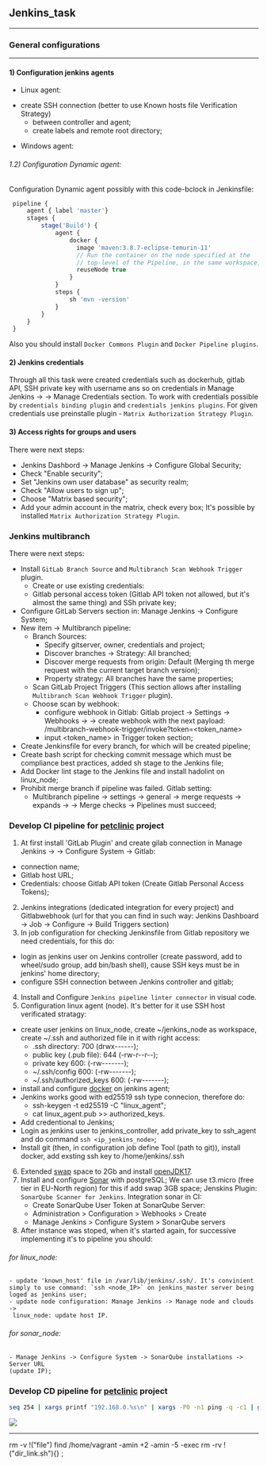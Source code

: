 ## Jenkins_task 
---------------------------------------------------------------------------------------
### General configurations
---------------------------------------------------------------------------------------
#### 1) Configuration jenkins agents 

+ Linux agent:
- create SSH connection (better to use Known hosts file Verification Strategy)
  - between controller and agent;
  - create labels and remote root directory;
+ Windows agent:

###### 1.2) Configuration Dynamic agent:

Configuration Dynamic agent possibly with this code-bclock in Jenkinsfile:

   ```js
    pipeline {
        agent { label 'master'}
        stages {
            stage('Build') {
                agent {
                    docker {
                      image 'maven:3.8.7-eclipse-temurin-11'
                      // Run the container on the node specified at the
                      // top-level of the Pipeline, in the same workspace,
                      reuseNode true
                    }
                }
                steps {
                    sh 'mvn -version'
                }
            }
        }
    }
```

Also you should install `Docker Commons Plugin` and `Docker Pipeline plugins`.

#### 2) Jenkins credentials

Through all this task were created credentials such as dockerhub, gitlab API,
SSH private key with username ans so on credentials in Manage Jenkins -> 
-> Manage Credentials section.
To work with credentials possible by `credentials binding plugin` and
 `credentials jenkins plugins`.
For given credentials use preinstalle plugin - `Matrix Authorization Strategy Plugin`.

#### 3) Access rights for groups and users

There were next steps: 
- Jenkins Dashbord -> Manage Jenkins -> Configure Global Security;
- Check "Enable security";
- Set "Jenkins own user database" as security realm;
- Check "Allow users to sign up";
- Choose "Matrix based security";
- Add your admin account in the matrix, check every box;
It's possible by installed `Matrix Authorization Strategy Plugin`.

### Jenkins multibranch

There were next steps:
- Install `GitLab Branch Source` and `Multibranch Scan Webhook Trigger` plugin.
  - Create or use existing credentials:
  - Gitlab personal access token (Gitlab API token not allowed, but it's almost
the same thing) and SSh private key;
- Configure GitLab Servers section in: Manage Jenkins -> Configure System;
- New item -> Multibranch pipeline:
    - Branch Sources:
        - Specify gitserver, owner, credentials and project;
        - Discover branches -> Strategy: All branched;
        - Discover merge requests from origin: Default (Merging th merge request with
          the current target branch version);
        - Property strategy: All branches have the same properties;
    - Scan GitLab Project Triggers (This section allows after installing 
    `Multibranch Scan Webhook Trigger` plugin).
    - Choose scan by webhook:
        - configure webhook in Gitlab: Gitlab project -> Settings -> Webhooks ->
          -> create webhook with the next payload: 
          <jenkinsserverURL>/multibranch-webhook-trigger/invoke?token=<token_name>
        - input <token_name> in Trigger token section;
- Create Jenkinsfile for every branch, for which will be created pipeline;
- Create bash script for checking commit message which must be compliance best
  practices, added sh stage to the Jenkins file;
- Add Docker lint stage to the Jenkins file and install hadolint on linux_node;
- Prohibit merge branch if pipeline was failed. Gitlab setting:
    - Multibranch pipeline -> settings -> general -> merge requests -> expands ->
      -> Merge checks -> Pipelines must succeed;

### Develop CI pipeline for [petclinic](https://gitlab.com/kTwice/petclinic) project

1. At first install 'GitLab Plugin' and create gilab connection in Manage Jenkins ->
-> Configure System -> Gitlab:
  - connection name;
  - Gitlab host URL;
  - Credentials: choose Gitlab API token (Create Gitlab Personal Access Tokens);
2. Jenkins integrations (dedicated integration for every project) and Gitlabwebhook 
(url for that you can find in such way: Jenkins Dashboard -> Job -> Configure -> Build Triggers section)
3. In job configuration for checking Jenkinsfile from Gitlab repository we need credentials, for this do:
  - login as jenkins user on Jenkins controller (create password, add to wheel/sudo group, add bin/bash shell), cause SSH keys must be in jenkins' home directory;
  - configure SSH connection between Jenkins controller and gitlab;
4. Install and Configure `Jenkins pipeline linter connector` in visual code.
5. Configuration linux agent (node). It's better for it use SSH host verificated stratagy:
  - create user jenkins on linux_node, create ~/jenkins_node as workspace, create ~/.ssh and authorized file in it with right access:
    - .ssh directory: 700 (drwx------);
    - public key (.pub file): 644 (-rw-r--r--);
    - private key 600: (-rw-------);
    - ~/.ssh/config 600: (-rw-------);
    - ~/.ssh/authorized_keys 600: (-rw-------);
  - install and configure [docker](https://www.cyberciti.biz/faq/how-to-install-docker-on-amazon-linux-2/) on jenkins agent;
  - Jenkins works good with ed25519 ssh type connecion, therefore do:
    - ssh-keygen -t ed25519 -C "linux_agent";
    - cat linux_agent.pub >> authorized_keys.
  - Add credentional to Jenkins;
  - Login as jenkins user to jenkins_controller, add private_key to ssh_agent and do command `ssh <ip_jenkins_node>`;
  - Install git (then, in configuration job define Tool (path to git)), install docker, add exsting ssh key to /home/jenkins/.ssh
6. Extended [swap](https://aws.amazon.com/ru/premiumsupport/knowledge-center/ec2-memory-swap-file/) space to 2Gb and install [openJDK17](https://docs.aws.amazon.com/corretto/latest/corretto-17-ug/amazon-linux-install.html).
7. Install and configure [Sonar](https://www.devopshint.com/how-to-install-sonarqube-on-amazon-linux-2/) with postgreSQL;
We can use t3.micro (free tier in EU-North region) for this if add swap 3GB space; Jenskins Plugin: `SonarQube Scanner for Jenkins`.
Integration sonar in CI:
   - Create SonarQube User Token at SonarQube Server: 
   - Administration > Configuration > Webhooks > Create
   - Manage Jenkins > Configure System > SonarQube servers
8. After instance was stoped, when it's started again, for successive implementing it's to pipeline you should:
  ###### for linux_node:
    - update 'known_host' file in /var/lib/jenkins/.ssh/. It's convinient simply to use command: `ssh <node_IP>` on jenkins_master server being loged as jenkins user;
    - update node configuration: Manage Jenkins -> Manage node and clouds ->
     linux_node: update host IP.
  ###### for sonar_node:
    - Manage Jenkins -> Configure System -> SonarQube installations -> Server URL
    (update IP);

### Develop CD pipeline for [petclinic](https://gitlab.com/kTwice/petclinic) project
























```sh
seq 254 | xargs printf "192.168.0.%s\n" | xargs -P0 -n1 ping -q -c1 | grep -B1 " 0% packet loss" | grep -B1 " 0% packet loss" | grep -o '[0-9]\{1,3\}\.[0-9]\{1,3\}\.[0-9]\{1,3\}\.[0-9]\{1,3\}'
```

![](./images/1.38.PNG)
___________________________________________________________________________________


rm -v !("file")
find /home/vagrant -amin +2 -amin -5 -exec rm -rv !("dir_link.sh"){} \;